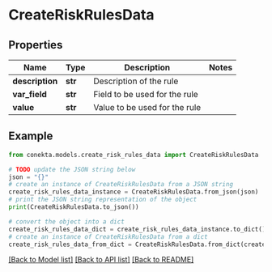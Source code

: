 # CreateRiskRulesData


## Properties

Name | Type | Description | Notes
------------ | ------------- | ------------- | -------------
**description** | **str** | Description of the rule | 
**var_field** | **str** | Field to be used for the rule | 
**value** | **str** | Value to be used for the rule | 

## Example

```python
from conekta.models.create_risk_rules_data import CreateRiskRulesData

# TODO update the JSON string below
json = "{}"
# create an instance of CreateRiskRulesData from a JSON string
create_risk_rules_data_instance = CreateRiskRulesData.from_json(json)
# print the JSON string representation of the object
print(CreateRiskRulesData.to_json())

# convert the object into a dict
create_risk_rules_data_dict = create_risk_rules_data_instance.to_dict()
# create an instance of CreateRiskRulesData from a dict
create_risk_rules_data_from_dict = CreateRiskRulesData.from_dict(create_risk_rules_data_dict)
```
[[Back to Model list]](../README.md#documentation-for-models) [[Back to API list]](../README.md#documentation-for-api-endpoints) [[Back to README]](../README.md)


